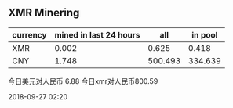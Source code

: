## XMR Minering

|currency|mined in last 24 hours|all|in pool|
|---|---|---|---|
|XMR|0.002|0.625|0.418|
|CNY|1.748|500.493|334.639|

今日美元对人民币 6.88	今日xmr对人民币800.59


2018-09-27 02:20